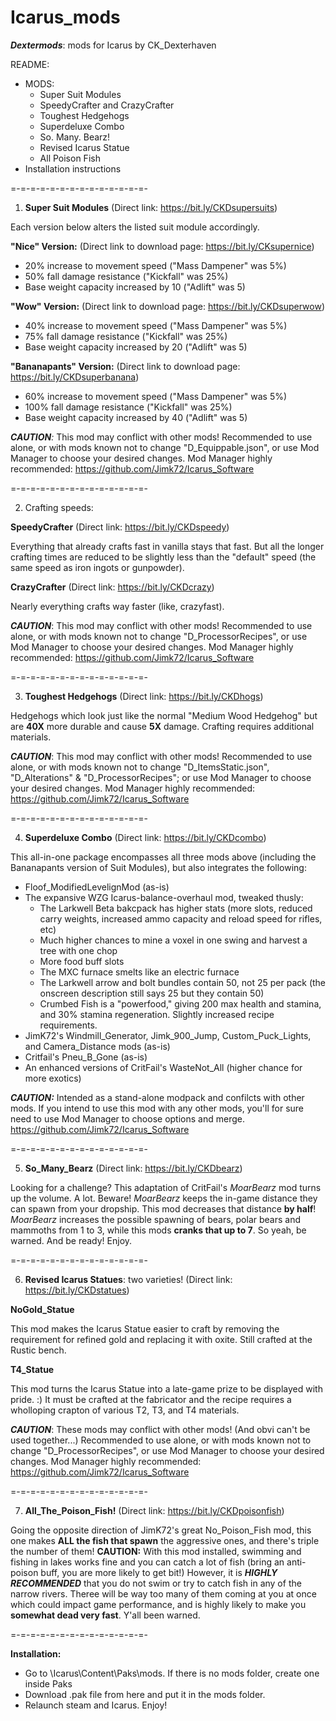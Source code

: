 # Icarus_mods
*__Dextermods__*: mods for Icarus by CK_Dexterhaven

README:

* MODS:
    * Super Suit Modules
    * SpeedyCrafter and CrazyCrafter 
    * Toughest Hedgehogs
    * Superdeluxe Combo
    * So. Many. Bearz!
    * Revised Icarus Statue
    * All Poison Fish
* Installation instructions

=-=-=-=-=-=-=-=-=-=-=-=-=-=-

1. __Super Suit Modules__ (Direct link: https://bit.ly/CKDsupersuits)

Each version below alters the listed suit module accordingly.

**"Nice" Version:** (Direct link to download page: https://bit.ly/CKsupernice)
* 20% increase to movement speed ("Mass Dampener" was 5%)
* 50% fall damage resistance ("Kickfall" was 25%)
* Base weight capacity increased by 10 ("Adlift" was 5)

**"Wow" Version:** (Direct link to download page: https://bit.ly/CKDsuperwow)
* 40% increase to movement speed ("Mass Dampener" was 5%)
* 75% fall damage resistance ("Kickfall" was 25%)
* Base weight capacity increased by 20 ("Adlift" was 5)

**"Bananapants" Version:** (Direct link to download page: https://bit.ly/CKDsuperbanana)
* 60% increase to movement speed ("Mass Dampener" was 5%)
* 100% fall damage resistance ("Kickfall" was 25%)
* Base weight capacity increased by 40 ("Adlift" was 5)

*__CAUTION__:* This mod may conflict with other mods! Recommended to use alone, or with mods known not to change "D_Equippable.json", or use Mod Manager to choose your desired changes. Mod Manager highly recommended: https://github.com/Jimk72/Icarus_Software

=-=-=-=-=-=-=-=-=-=-=-=-=-=-

2. Crafting speeds:

__SpeedyCrafter__ (Direct link: https://bit.ly/CKDspeedy)

Everything that already crafts fast in vanilla stays that fast. But all the longer crafting times are reduced to be slightly less than the "default" speed (the same speed as iron ingots or gunpowder).

__CrazyCrafter__ (Direct link: https://bit.ly/CKDcrazy)

Nearly everything crafts way faster (like, crazyfast).

*__CAUTION__*: This mod may conflict with other mods! Recommended to use alone, or with mods known not to change "D_ProcessorRecipes", or use Mod Manager to choose your desired changes. Mod Manager highly recommended: https://github.com/Jimk72/Icarus_Software



=-=-=-=-=-=-=-=-=-=-=-=-=-=-

3. __Toughest Hedgehogs__ (Direct link: https://bit.ly/CKDhogs)

Hedgehogs which look just like the normal "Medium Wood Hedgehog" but are **40X** more durable and cause **5X** damage. Crafting requires additional materials.

*__CAUTION__*: This mod may conflict with other mods! Recommended to use alone, or with mods known not to change "D_ItemsStatic.json", "D_Alterations" & "D_ProcessorRecipes"; or use Mod Manager to choose your desired changes. Mod Manager highly recommended: https://github.com/Jimk72/Icarus_Software

=-=-=-=-=-=-=-=-=-=-=-=-=-=-

4. __Superdeluxe Combo__ (Direct link: https://bit.ly/CKDcombo)

This all-in-one package encompasses all three mods above (including the Bananapants version of Suit Modules), but also integrates the following:

* Floof_ModifiedLevelignMod (as-is)
* The expansive WZG Icarus-balance-overhaul mod, tweaked thusly:
   * The Larkwell Beta bakcpack has higher stats (more slots, reduced carry weights, increased ammo capacity and reload speed for rifles, etc) 
   * Much higher chances to mine a voxel in one swing and harvest a tree with one chop
   * More food buff slots
   * The MXC furnace smelts like an electric furnace
   * The Larkwell arrow and bolt bundles contain 50, not 25 per pack (the onscreen description still says 25 but they contain 50)
   * Crumbed Fish is a "powerfood," giving 200 max health and stamina, and 30% stamina regeneration. Slightly increased recipe requirements. 
* JimK72's Windmill_Generator, Jimk_900_Jump, Custom_Puck_Lights, and Camera_Distance mods (as-is)
* Critfail's Pneu_B_Gone (as-is)
* An enhanced versions of CritFail's WasteNot_All (higher chance for more exotics)

*__CAUTION:__* Intended as a stand-alone modpack and confilcts with other mods. If you intend to use this mod with any other mods, you'll for sure need to use Mod Manager to choose options and merge. https://github.com/Jimk72/Icarus_Software

=-=-=-=-=-=-=-=-=-=-=-=-=-=-

5. __So_Many_Bearz__ (Direct link: https://bit.ly/CKDbearz)

Looking for a challenge? This adaptation of CritFail's *MoarBearz* mod turns up the volume. A lot. Beware! *MoarBearz* keeps the in-game distance they can spawn from your dropship. This mod decreases that distance __by half__! *MoarBearz* increases the possible spawning of bears, polar bears and mammoths from 1 to 3, while this mods __cranks that up to 7__. So yeah, be warned. And be ready! Enjoy.

=-=-=-=-=-=-=-=-=-=-=-=-=-=-

6. __Revised Icarus Statues__: two varieties! (Direct link: https://bit.ly/CKDstatues)

__NoGold_Statue__

This mod makes the Icarus Statue easier to craft by removing the requirement for refined gold and replacing it with oxite. Still crafted at the Rustic bench.

__T4_Statue__

This mod turns the Icarus Statue into a late-game prize to be displayed with pride. :) It must be crafted at the fabricator and the recipe requires a wholloping crapton of various T2, T3, and T4 materials.

*__CAUTION__*: These mods may conflict with other mods! (And obvi can't be used together...) Recommended to use alone, or with mods known not to change "D_ProcessorRecipes", or use Mod Manager to choose your desired changes. Mod Manager highly recommended: https://github.com/Jimk72/Icarus_Software

=-=-=-=-=-=-=-=-=-=-=-=-=-=-

7. __All_The_Poison_Fish!__ (Direct link: https://bit.ly/CKDpoisonfish)

Going the opposite direction of JimK72's great No_Poison_Fish mod, this one makes __ALL the fish that spawn__ the aggressive ones, and there's triple the number of them! __CAUTION:__ With this mod installed, swimming and fishing in lakes works fine and you can catch a lot of fish (bring an anti-poison buff, you are more likely to get bit!) However, it is __*HIGHLY RECOMMENDED*__ that you do not swim or try to catch fish in any of the narrow rivers. Theree will be way too many of them coming at you at once which could impact game performance, and is highly likely to make you __somewhat dead very fast__. Y'all been warned.

=-=-=-=-=-=-=-=-=-=-=-=-=-=-

__Installation:__

* Go to \Icarus\Content\Paks\mods. If there is no mods folder, create one inside Paks
* Download .pak file from here and put it in the mods folder.
* Relaunch steam and Icarus. Enjoy!
